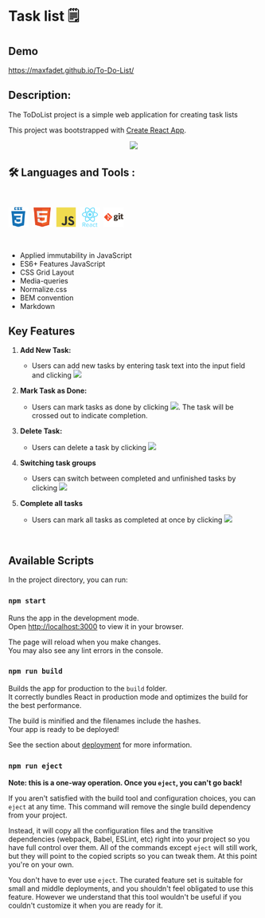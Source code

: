 # Task list  🗒

## Demo

https://maxfadet.github.io/To-Do-List/

## Description:

The ToDoList project is a simple web application for creating task lists

This project was bootstrapped with [Create React App](https://github.com/facebook/create-react-app).

<div align="center">
<img src="https://media.giphy.com/media/v1.Y2lkPTc5MGI3NjExYmRseXB6NnI1d3A4ejhxNmxzcXdiZG13Y2k3bTVqb3dqaXo5cHdwMSZlcD12MV9pbnRlcm5hbF9naWZfYnlfaWQmY3Q9Zw/0IAPszdB8MMjPxNhFL/giphy.gif" width="200">
</div>

## :hammer_and_wrench: Languages and Tools :

&nbsp;
<div>
  <img src="https://github.com/devicons/devicon/blob/master/icons/css3/css3-plain-wordmark.svg"  title="CSS3" alt="CSS" width="40" height="40"/>&nbsp;
  <img src="https://github.com/devicons/devicon/blob/master/icons/html5/html5-original.svg" title="HTML5" alt="HTML" width="40" height="40"/>&nbsp;
  <img src="https://github.com/devicons/devicon/blob/master/icons/javascript/javascript-original.svg" title="JavaScript" alt="JavaScript" width="40" height="40"/>&nbsp;
  <img src="https://github.com/devicons/devicon/blob/master/icons/react/react-original-wordmark.svg" title="React" alt="React" width="40" height="40"/>&nbsp;
  <img src="https://github.com/devicons/devicon/blob/master/icons/git/git-original-wordmark.svg" title="Git" **alt="Git" width="40" height="40"/>
</div>

&nbsp;
  - Applied immutability in JavaScript
  - ES6+ Features JavaScript
  - CSS Grid Layout
  - Media-queries
  - Normalize.css
  - BEM convention
  - Markdown
&nbsp;

## Key Features

1. **Add New Task:**
   - Users can add new tasks by entering task text into the input field and clicking <img src="https://raw.githubusercontent.com/maxFadet/To-Do-List/master/image/buttton-add.png" width="110">

2. **Mark Task as Done:**
   - Users can mark tasks as done by clicking <img src="https://raw.githubusercontent.com/maxFadet/To-Do-List/master/image/button-done.gif" width="150">. The task will be crossed out to indicate completion.

3. **Delete Task:**
   - Users can delete a task by clicking <img src="https://raw.githubusercontent.com/maxFadet/To-Do-List/master/image/button-delete.gif" width="25">

4. **Switching task groups**
   - Users can switch between completed and unfinished tasks by clicking <img src="https://raw.githubusercontent.com/maxFadet/To-Do-List/master/image/button-cover.png" width="150">

5. **Complete all tasks**
   - Users can mark all tasks as completed at once by clicking <img src="https://raw.githubusercontent.com/maxFadet/To-Do-List/master/image/button-all-is-done.png" width="150">

&nbsp;

## Available Scripts

In the project directory, you can run:

### `npm start`

Runs the app in the development mode.\
Open [http://localhost:3000](http://localhost:3000) to view it in your browser.

The page will reload when you make changes.\
You may also see any lint errors in the console.

### `npm run build`

Builds the app for production to the `build` folder.\
It correctly bundles React in production mode and optimizes the build for the best performance.

The build is minified and the filenames include the hashes.\
Your app is ready to be deployed!

See the section about [deployment](https://facebook.github.io/create-react-app/docs/deployment) for more information.

### `npm run eject`

**Note: this is a one-way operation. Once you `eject`, you can't go back!**

If you aren't satisfied with the build tool and configuration choices, you can `eject` at any time. This command will remove the single build dependency from your project.

Instead, it will copy all the configuration files and the transitive dependencies (webpack, Babel, ESLint, etc) right into your project so you have full control over them. All of the commands except `eject` will still work, but they will point to the copied scripts so you can tweak them. At this point you're on your own.

You don't have to ever use `eject`. The curated feature set is suitable for small and middle deployments, and you shouldn't feel obligated to use this feature. However we understand that this tool wouldn't be useful if you couldn't customize it when you are ready for it.
